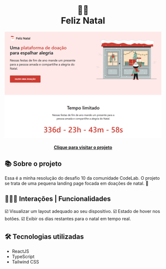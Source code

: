 <h1 align="center">
  🎅🏻<br>Feliz Natal
</h1>

<div align="center">
  <img src="./src/assets/design/design-preview.png" alt="Imagem do desafio Feliz Natal" />
</div>

<h4 align="center"><a href="https://feliz-natal-6fd203.netlify.app/">Clique para visitar o projeto</a></h4>

## 📚 Sobre o projeto

Essa é a minha resolução do desafio 10 da comunidade CodeLab. O projeto se trata de uma pequena landing page focada em doações de natal. 🚀

## 🧑🏽‍💻 Interações | Funcionalidades

☑️ Visualizar um layout adequado ao seu dispositivo. 
☑️ Estado de hover nos botões. 
☑️ Exibir os dias restantes para o natal em tempo real. 

## 🛠️ Tecnologias utilizadas

- ReactJS
- TypeScript
- Tailwind CSS
